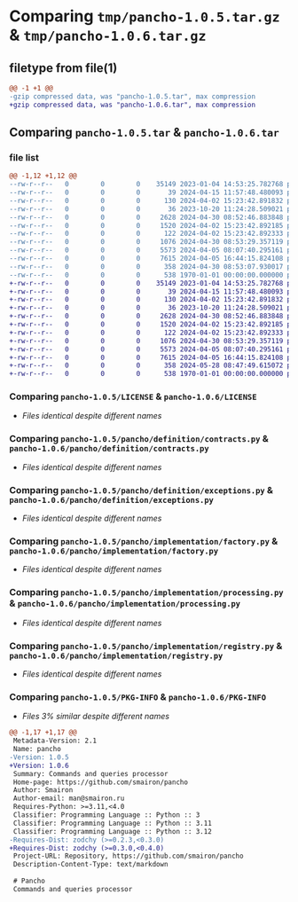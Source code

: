 # Comparing `tmp/pancho-1.0.5.tar.gz` & `tmp/pancho-1.0.6.tar.gz`

## filetype from file(1)

```diff
@@ -1 +1 @@
-gzip compressed data, was "pancho-1.0.5.tar", max compression
+gzip compressed data, was "pancho-1.0.6.tar", max compression
```

## Comparing `pancho-1.0.5.tar` & `pancho-1.0.6.tar`

### file list

```diff
@@ -1,12 +1,12 @@
--rw-r--r--   0        0        0    35149 2023-01-04 14:53:25.782768 pancho-1.0.5/LICENSE
--rw-r--r--   0        0        0       39 2024-04-15 11:57:48.480093 pancho-1.0.5/README.md
--rw-r--r--   0        0        0      130 2024-04-02 15:23:42.891832 pancho-1.0.5/pancho/__init__.py
--rw-r--r--   0        0        0       36 2023-10-20 11:24:28.509021 pancho-1.0.5/pancho/definition/__init__.py
--rw-r--r--   0        0        0     2628 2024-04-30 08:52:46.883848 pancho-1.0.5/pancho/definition/contracts.py
--rw-r--r--   0        0        0     1520 2024-04-02 15:23:42.892185 pancho-1.0.5/pancho/definition/exceptions.py
--rw-r--r--   0        0        0      122 2024-04-02 15:23:42.892333 pancho-1.0.5/pancho/implementation/__init__.py
--rw-r--r--   0        0        0     1076 2024-04-30 08:53:29.357119 pancho-1.0.5/pancho/implementation/factory.py
--rw-r--r--   0        0        0     5573 2024-04-05 08:07:40.295161 pancho-1.0.5/pancho/implementation/processing.py
--rw-r--r--   0        0        0     7615 2024-04-05 16:44:15.824108 pancho-1.0.5/pancho/implementation/registry.py
--rw-r--r--   0        0        0      358 2024-04-30 08:53:07.930017 pancho-1.0.5/pyproject.toml
--rw-r--r--   0        0        0      538 1970-01-01 00:00:00.000000 pancho-1.0.5/PKG-INFO
+-rw-r--r--   0        0        0    35149 2023-01-04 14:53:25.782768 pancho-1.0.6/LICENSE
+-rw-r--r--   0        0        0       39 2024-04-15 11:57:48.480093 pancho-1.0.6/README.md
+-rw-r--r--   0        0        0      130 2024-04-02 15:23:42.891832 pancho-1.0.6/pancho/__init__.py
+-rw-r--r--   0        0        0       36 2023-10-20 11:24:28.509021 pancho-1.0.6/pancho/definition/__init__.py
+-rw-r--r--   0        0        0     2628 2024-04-30 08:52:46.883848 pancho-1.0.6/pancho/definition/contracts.py
+-rw-r--r--   0        0        0     1520 2024-04-02 15:23:42.892185 pancho-1.0.6/pancho/definition/exceptions.py
+-rw-r--r--   0        0        0      122 2024-04-02 15:23:42.892333 pancho-1.0.6/pancho/implementation/__init__.py
+-rw-r--r--   0        0        0     1076 2024-04-30 08:53:29.357119 pancho-1.0.6/pancho/implementation/factory.py
+-rw-r--r--   0        0        0     5573 2024-04-05 08:07:40.295161 pancho-1.0.6/pancho/implementation/processing.py
+-rw-r--r--   0        0        0     7615 2024-04-05 16:44:15.824108 pancho-1.0.6/pancho/implementation/registry.py
+-rw-r--r--   0        0        0      358 2024-05-28 08:47:49.615072 pancho-1.0.6/pyproject.toml
+-rw-r--r--   0        0        0      538 1970-01-01 00:00:00.000000 pancho-1.0.6/PKG-INFO
```

### Comparing `pancho-1.0.5/LICENSE` & `pancho-1.0.6/LICENSE`

 * *Files identical despite different names*

### Comparing `pancho-1.0.5/pancho/definition/contracts.py` & `pancho-1.0.6/pancho/definition/contracts.py`

 * *Files identical despite different names*

### Comparing `pancho-1.0.5/pancho/definition/exceptions.py` & `pancho-1.0.6/pancho/definition/exceptions.py`

 * *Files identical despite different names*

### Comparing `pancho-1.0.5/pancho/implementation/factory.py` & `pancho-1.0.6/pancho/implementation/factory.py`

 * *Files identical despite different names*

### Comparing `pancho-1.0.5/pancho/implementation/processing.py` & `pancho-1.0.6/pancho/implementation/processing.py`

 * *Files identical despite different names*

### Comparing `pancho-1.0.5/pancho/implementation/registry.py` & `pancho-1.0.6/pancho/implementation/registry.py`

 * *Files identical despite different names*

### Comparing `pancho-1.0.5/PKG-INFO` & `pancho-1.0.6/PKG-INFO`

 * *Files 3% similar despite different names*

```diff
@@ -1,17 +1,17 @@
 Metadata-Version: 2.1
 Name: pancho
-Version: 1.0.5
+Version: 1.0.6
 Summary: Commands and queries processor
 Home-page: https://github.com/smairon/pancho
 Author: Smairon
 Author-email: man@smairon.ru
 Requires-Python: >=3.11,<4.0
 Classifier: Programming Language :: Python :: 3
 Classifier: Programming Language :: Python :: 3.11
 Classifier: Programming Language :: Python :: 3.12
-Requires-Dist: zodchy (>=0.2.3,<0.3.0)
+Requires-Dist: zodchy (>=0.3.0,<0.4.0)
 Project-URL: Repository, https://github.com/smairon/pancho
 Description-Content-Type: text/markdown
 
 # Pancho
 Commands and queries processor
```

